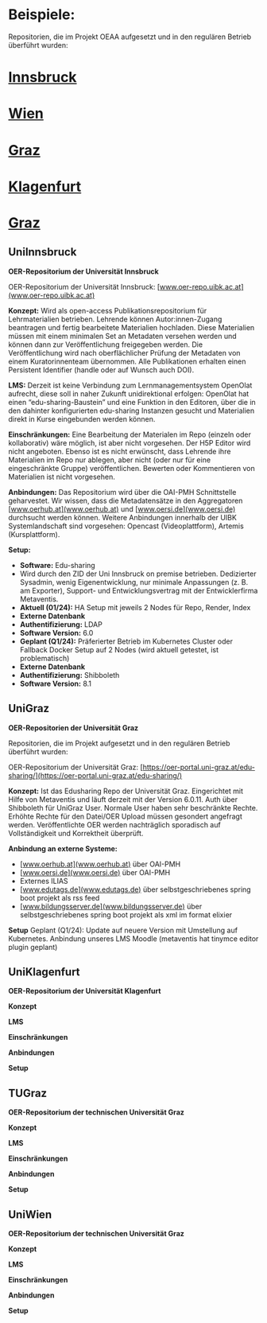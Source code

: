 # Beispiele: 
Repositorien, die im Projekt OEAA aufgesetzt und in den regulären Betrieb überführt wurden:

# [Innsbruck](#UniInnsbruck)
# [Wien](#UniWien)
# [Graz](#UniGraz)
# [Klagenfurt](#UniKlagenfurt)
# [Graz](#TUgraz)



## UniInnsbruck

**OER-Repositorium der Universität Innsbruck**



OER-Repositorium der Universität Innsbruck: [www.oer-repo.uibk.ac.at](www.oer-repo.uibk.ac.at)

**Konzept:**
Wird als open-access Publikationsrepositorium für Lehrmaterialien betrieben. Lehrende können Autor:innen-Zugang beantragen und fertig bearbeitete Materialien hochladen. Diese Materialien müssen mit einem minimalen Set an Metadaten versehen werden und können dann zur Veröffentlichung freigegeben werden. Die Veröffentlichung wird nach oberflächlicher Prüfung der Metadaten von einem Kuratorinnenteam übernommen. Alle Publikationen erhalten einen Persistent Identifier (handle oder auf Wunsch auch DOI).

**LMS:**
Derzeit ist keine Verbindung zum Lernmanagementsystem OpenOlat aufrecht, diese soll in naher Zukunft unidirektional erfolgen: OpenOlat hat einen “edu-sharing-Baustein” und eine Funktion in den Editoren, über die in den dahinter konfigurierten edu-sharing Instanzen gesucht und Materialien direkt in Kurse eingebunden werden können.

**Einschränkungen:**
Eine Bearbeitung der Materialen im Repo (einzeln oder kollaborativ) wäre möglich, ist aber nicht vorgesehen. Der H5P Editor wird nicht angeboten. Ebenso ist es nicht erwünscht, dass Lehrende ihre Materialien im Repo nur ablegen, aber nicht (oder nur für eine eingeschränkte Gruppe) veröffentlichen. Bewerten oder Kommentieren von Materialien ist nicht vorgesehen.

**Anbindungen:**
Das Repositorium wird über die OAI-PMH Schnittstelle geharvestet. Wir wissen, dass die Metadatensätze in den Aggregatoren [www.oerhub.at](www.oerhub.at) und [www.oersi.de](www.oersi.de) durchsucht werden können. Weitere Anbindungen innerhalb der UIBK Systemlandschaft sind vorgesehen: Opencast (Videoplattform), Artemis (Kursplattform).

**Setup:**
- **Software:** Edu-sharing
- Wird durch den ZID der Uni Innsbruck on premise betrieben. Dedizierter Sysadmin, wenig Eigenentwicklung, nur minimale Anpassungen (z. B. am Exporter), Support- und Entwicklungsvertrag mit der Entwicklerfirma Metaventis.
- **Aktuell (01/24):** HA Setup mit jeweils 2 Nodes für Repo, Render, Index
- **Externe Datenbank**
- **Authentifizierung:** LDAP
- **Software Version:** 6.0
- **Geplant (Q1/24):** Präferierter Betrieb im Kubernetes Cluster oder Fallback Docker Setup auf 2 Nodes (wird aktuell getestet, ist problematisch)
- **Externe Datenbank**
- **Authentifizierung:** Shibboleth
- **Software Version:** 8.1

## UniGraz
**OER-Repositorien der Universität Graz**

Repositorien, die im Projekt aufgesetzt und in den regulären Betrieb überführt wurden:

OER-Repositorium der Universität Graz: [https://oer-portal.uni-graz.at/edu-sharing/](https://oer-portal.uni-graz.at/edu-sharing/)

**Konzept:**
Ist das Edusharing Repo der Universität Graz. Eingerichtet mit Hilfe von Metaventis und läuft derzeit mit der Version 6.0.11. Auth über Shibboleth für UniGraz User. Normale User haben sehr beschränkte Rechte. Erhöhte Rechte für den Datei/OER Upload müssen gesondert angefragt werden. Veröffentlichte OER werden nachträglich sporadisch auf Vollständigkeit und Korrektheit überprüft.

**Anbindung an externe Systeme:**
- [www.oerhub.at](www.oerhub.at) über OAI-PMH
- [www.oersi.de](www.oersi.de) über OAI-PMH
- Externes ILIAS
- [www.edutags.de](www.edutags.de) über selbstgeschriebenes spring boot projekt als rss feed
- [www.bildungsserver.de](www.bildungsserver.de) über selbstgeschriebenes spring boot projekt als xml im format elixier

**Setup**
Geplant (Q1/24):
Update auf neuere Version mit Umstellung auf Kubernetes. Anbindung unseres LMS Moodle (metaventis hat tinymce editor plugin geplant)

## UniKlagenfurt
**OER-Repositorium der Universität Klagenfurt**

**Konzept**

**LMS**

**Einschränkungen**

**Anbindungen**

**Setup**

<!-- Hier können Sie weitere Informationen zu Klagenfurt hinzufügen -->

## TUGraz
**OER-Repositorium der technischen Universität Graz**

**Konzept**

**LMS**

**Einschränkungen**

**Anbindungen**

**Setup**

<!-- Hier können Sie weitere Informationen zu Graz2 hinzufügen -->

## UniWien
**OER-Repositorium der technischen Universität Graz**

**Konzept**

**LMS**

**Einschränkungen**

**Anbindungen**

**Setup**

<!-- Hier können Sie weitere Informationen zu Graz2 hinzufügen -->
